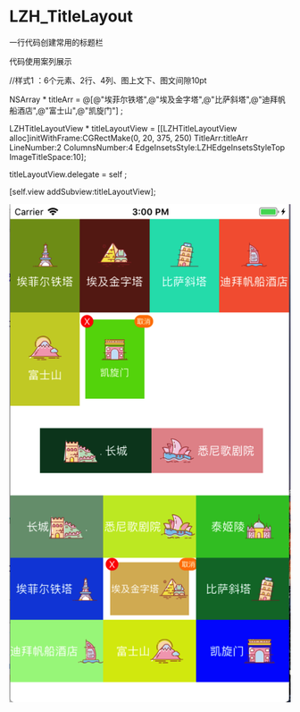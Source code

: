 # LZH_TitleLayout
一行代码创建常用的标题栏

代码使用案列展示

//样式1 ：6个元素、2行、4列、图上文下、图文间隙10pt

NSArray * titleArr = @[@"埃菲尔铁塔",@"埃及金字塔",@"比萨斜塔",@"迪拜帆船酒店",@"富士山",@"凯旋门"] ;

LZHTitleLayoutView * titleLayoutView = [[LZHTitleLayoutView alloc]initWithFrame:CGRectMake(0, 20, 375, 250) TitleArr:titleArr LineNumber:2 ColumnsNumber:4 EdgeInsetsStyle:LZHEdgeInsetsStyleTop ImageTitleSpace:10];

titleLayoutView.delegate = self ;

[self.view addSubview:titleLayoutView];

![image](https://github.com/refuseRed/LZH_TitleLayout/blob/master/Snip20180806_2.png)
